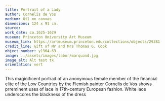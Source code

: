 ```yaml
---
title: Portrait of a Lady
author: Cornelis de Vos
medium: Oil on canvas
dimensions: 124 x 91 cm. 
source: 
work_date: ca.1625-1629
museum: Princeton University Art Museum 
museum_link: https://artmuseum.princeton.edu/collections/objects/29381
credit_line: Gift of Mr and Mrs Thomas G. Cook
object_number: y1964-63.
image: ../assets/images/labor/marquand.jpg
image_alt: Alt test tk
orientation: vert
---
```


This maginificent portrait of an anonymous female member of the financial elite of the Low Countries by the Flemish painter Cornelis de Vos shows prreminent uses of lace in 17th-century European fashion. White lace underscores the blackness of the dress  

